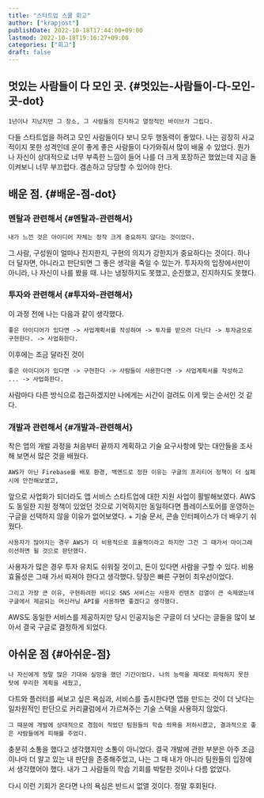 ```yaml
---
title: "스타트업 스쿨 회고"
author: ["krapjost"]
publishDate: 2022-10-18T17:44:00+09:00
lastmod: 2022-10-18T19:16:27+09:00
categories: ["회고"]
draft: false
---
```


## 멋있는 사람들이 다 모인 곳. {#멋있는-사람들이-다-모인-곳-dot}

    1년이나 지났지만 그 장소, 그 사람들의 진지하고 열정적인 바이브가 그립다.
다들 스타트업을 하려고 모인 사람들이다 보니 모두 행동력이 좋았다. 나는 굉장히 사교적이지 못한 성격인데
운이 좋게 좋은 사람들이 다가와줘서 많이 배울 수 있었다. 뭔가 나 자신이 상대적으로 너무 부족한 느낌이 들어 나를 더 크게 포장하곤 했었는데 지금 돌이켜보니 너무 부끄럽다. 겸손하고 당당할 수 있어야 한다.


## 배운 점. {#배운-점-dot}


### 멘탈과 관련해서 {#멘탈과-관련해서}

    내가 느낀 것은 아이디어 자체는 정작 크게 중요하지 않다는 것이었다.
그 사람, 구성원이 얼마나 진지한지, 구현의 의지가 강한지가 중요하다는 것이다.
하나 더 달자면, 아니라고 판단되면 그 좋은 생각을 죽일 수 있는가.
투자자의 입장에서만이 아니라, 나 자신이 나를 봤을 때.
나는 냉정하지도 못했고, 순진했고, 진지하지도 못했다.


### 투자와 관련해서 {#투자와-관련해서}

이 과정 전에 나는 다음과 같이 생각했다.

`좋은 아이디어가 있다면 -> 사업계획서를 작성하여 -> 투자를 받으러 다닌다 -> 투자금으로 구현한다. -> 사업화한다.`

이후에는 조금 달라진 것이

`좋은 아이디어가 있다면 -> 구현한다 -> 사람들이 사용한다면 -> 사업계획서를 작성하고 ... -> 사업화한다.`

사람마다 다른 방식으로 접근하겠지만 나에게는 시간이 걸려도 이게 맞는 순서인 것 같다.


### 개발과 관련해서 {#개발과-관련해서}

작은 앱의 개발 과정을 처음부터 끝까지 계획하고 기술 요구사항에 맞는 대안들을 조사해 보면서 많은 것을 배웠다.

    AWS가 아닌 Firebase를 배포 환경, 백엔드로 정한 이유는 구글의 프리티어 정책이 더 실패 시에 안전해보였고,
앞으로 사업화가 되더라도 앱 서비스 스타트업에 대한 지원 사업이 활발해보였다. AWS도 동일한 지원 정책이 있었던 것으로 기억하지만
동일하다면 플레이스토어를 운영하는 구글을 선택하지 않을 이유가 없어보였다. + 기술 문서, 콘솔 인터페이스가 더 배우기 쉬웠다.

    사용자가 많아지는 경우 AWS가 더 비용적으로 효율적이라고 하지만 그건 그 때가서 마이그레이션하면 될 것으로 판단했다.
사용자가 많은 경우 투자 유치도 쉬워질 것이고, 돈이 있다면 사람을 구할 수 있다. 비용 효율성은 그때 가서 따져야 한다고 생각했다. 당장은 빠른 구현이 최우선이었다.

    그리고 가장 큰 이유, 구현하려한 비디오 SNS 서비스는 사용자 컨텐츠 검열이 큰 숙제였는데 구글에서 제공되는 머신러닝 API를 사용하면 좋겠다고 생각했다.
AWS도 동일한 서비스를 제공하지만 당시 인공지능은 구글이 더 낫다는 글들을 많이 보아서 결국 구글로 결정하게 되었다.


## 아쉬운 점 {#아쉬운-점}

    나 자신에게 정말 많은 기대와 실망을 했던 기간이었다. 나의 능력을 제대로 파악하지 못한 탓에 무리한 계획을 세웠고,
다트와 플러터를 써보고 싶은 욕심과, 서비스를 출시한다면 앱을 만드는 것이 더 낫다는 일차원적인 판단으로 커리큘럼에서 가르쳐주는 기술 스택을 사용하지 않았다.

    그 때문에 개발에 상대적으로 경험이 적었던 팀원들의 학습 의욕을 저하시켰고, 결과적으로 좋은 사람들에게 피해를 주었다.
충분히 소통을 했다고 생각했지만 소통이 아니었다. 결국 개발에 관한 부분은 아주 조금이나마 더 알고 있는 내 판단을 존중해주었고,
나는 그 때 내가 아니라 팀원들의 입장에서 생각했어야 했다. 내가 그 사람들의 학습 기회를 박탈한 것이나 다름 없었다.

다시 이런 기회가 온다면 나의 욕심은 반드시 없앨 것이다. 정말 후회된다.
